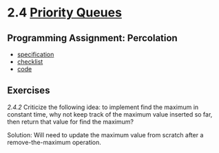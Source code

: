 # 2.4 [Priority Queues](https://algs4.cs.princeton.edu/24pq)

## Programming Assignment: Percolation

- [specification](http://coursera.cs.princeton.edu/algs4/assignments/8puzzle.html)
- [checklist](http://coursera.cs.princeton.edu/algs4/checklists/8puzzle.html)
- [code](Assignment)

## Exercises

_2.4.2_ Criticize the following idea: to implement find the maximum in constant time, why not keep track of the maximum value inserted so far, then return that value for find the maximum?

Solution: Will need to update the maximum value from scratch after a remove-the-maximum operation. 

[//]: #
(TODO Creative Problems)

